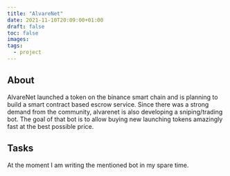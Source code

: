```yaml
---
title: "AlvareNet"
date: 2021-11-10T20:09:00+01:00
draft: false
toc: false
images:
tags:
  - project
---
```


## About
AlvareNet launched a token on the binance smart chain and is planning to build a smart contract based escrow service. Since there was a strong demand from the community, alvarenet is also developing a sniping/trading bot. The goal of that bot is to allow buying new launching tokens amazingly fast at the best possible price.
## Tasks
At the moment I am writing the mentioned bot in my spare time. 
